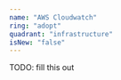 ```yaml
---
name: "AWS Cloudwatch"
ring: "adopt"
quadrant: "infrastructure"
isNew: "false"
---
```


TODO: fill this out
